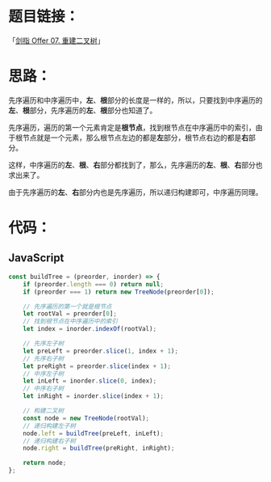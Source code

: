 # 题目链接：

「[剑指 Offer 07. 重建二叉树](https://leetcode-cn.com/problems/zhong-jian-er-cha-shu-lcof/)」

# 思路：

先序遍历和中序遍历中，**左**、**根**部分的长度是一样的，所以，只要找到中序遍历的**左**、**根**部分，先序遍历的**左**、**根**部分也知道了。

先序遍历，遍历的第一个元素肯定是**根节点**，找到根节点在中序遍历中的索引，由于根节点就是一个元素，那么根节点左边的都是**左**部分，根节点右边的都是**右**部分。

这样，中序遍历的**左**、**根**、**右**部分都找到了，那么，先序遍历的**左**、**根**、**右**部分也求出来了。

由于先序遍历的**左**、**右**部分内也是先序遍历，所以递归构建即可，中序遍历同理。

# 代码：

## JavaScript

```javascript
const buildTree = (preorder, inorder) => {
    if (preorder.length === 0) return null;
    if (preorder === 1) return new TreeNode(preorder[0]);

    // 先序遍历的第一个就是根节点
    let rootVal = preorder[0];
    // 找到根节点在中序遍历中的索引
    let index = inorder.indexOf(rootVal);

    // 先序左子树
    let preLeft = preorder.slice(1, index + 1);
    // 先序右子树
    let preRight = preorder.slice(index + 1);
    // 中序左子树
    let inLeft = inorder.slice(0, index);
    // 中序右子树
    let inRight = inorder.slice(index + 1);

    // 构建二叉树
    const node = new TreeNode(rootVal);
    // 递归构建左子树
    node.left = buildTree(preLeft, inLeft);
    // 递归构建右子树
    node.right = buildTree(preRight, inRight);

    return node;
};
```

